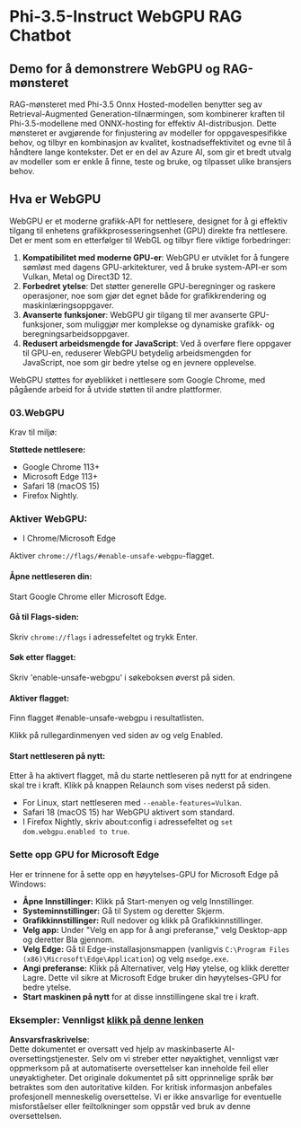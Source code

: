 # Phi-3.5-Instruct WebGPU RAG Chatbot

## Demo for å demonstrere WebGPU og RAG-mønsteret

RAG-mønsteret med Phi-3.5 Onnx Hosted-modellen benytter seg av Retrieval-Augmented Generation-tilnærmingen, som kombinerer kraften til Phi-3.5-modellene med ONNX-hosting for effektiv AI-distribusjon. Dette mønsteret er avgjørende for finjustering av modeller for oppgavespesifikke behov, og tilbyr en kombinasjon av kvalitet, kostnadseffektivitet og evne til å håndtere lange kontekster. Det er en del av Azure AI, som gir et bredt utvalg av modeller som er enkle å finne, teste og bruke, og tilpasset ulike bransjers behov.

## Hva er WebGPU 
WebGPU er et moderne grafikk-API for nettlesere, designet for å gi effektiv tilgang til enhetens grafikkprosesseringsenhet (GPU) direkte fra nettlesere. Det er ment som en etterfølger til WebGL og tilbyr flere viktige forbedringer:

1. **Kompatibilitet med moderne GPU-er**: WebGPU er utviklet for å fungere sømløst med dagens GPU-arkitekturer, ved å bruke system-API-er som Vulkan, Metal og Direct3D 12.
2. **Forbedret ytelse**: Det støtter generelle GPU-beregninger og raskere operasjoner, noe som gjør det egnet både for grafikkrendering og maskinlæringsoppgaver.
3. **Avanserte funksjoner**: WebGPU gir tilgang til mer avanserte GPU-funksjoner, som muliggjør mer komplekse og dynamiske grafikk- og beregningsarbeidsoppgaver.
4. **Redusert arbeidsmengde for JavaScript**: Ved å overføre flere oppgaver til GPU-en, reduserer WebGPU betydelig arbeidsmengden for JavaScript, noe som gir bedre ytelse og en jevnere opplevelse.

WebGPU støttes for øyeblikket i nettlesere som Google Chrome, med pågående arbeid for å utvide støtten til andre plattformer.

### 03.WebGPU
Krav til miljø:

**Støttede nettlesere:** 
- Google Chrome 113+
- Microsoft Edge 113+
- Safari 18 (macOS 15)
- Firefox Nightly.

### Aktiver WebGPU:

- I Chrome/Microsoft Edge 

Aktiver `chrome://flags/#enable-unsafe-webgpu`-flagget.

#### Åpne nettleseren din:
Start Google Chrome eller Microsoft Edge.

#### Gå til Flags-siden:
Skriv `chrome://flags` i adressefeltet og trykk Enter.

#### Søk etter flagget:
Skriv 'enable-unsafe-webgpu' i søkeboksen øverst på siden.

#### Aktiver flagget:
Finn flagget #enable-unsafe-webgpu i resultatlisten.

Klikk på rullegardinmenyen ved siden av og velg Enabled.

#### Start nettleseren på nytt:

Etter å ha aktivert flagget, må du starte nettleseren på nytt for at endringene skal tre i kraft. Klikk på knappen Relaunch som vises nederst på siden.

- For Linux, start nettleseren med `--enable-features=Vulkan`.
- Safari 18 (macOS 15) har WebGPU aktivert som standard.
- I Firefox Nightly, skriv about:config i adressefeltet og `set dom.webgpu.enabled to true`.

### Sette opp GPU for Microsoft Edge 

Her er trinnene for å sette opp en høyytelses-GPU for Microsoft Edge på Windows:

- **Åpne Innstillinger:** Klikk på Start-menyen og velg Innstillinger.
- **Systeminnstillinger:** Gå til System og deretter Skjerm.
- **Grafikkinnstillinger:** Rull nedover og klikk på Grafikkinnstillinger.
- **Velg app:** Under "Velg en app for å angi preferanse," velg Desktop-app og deretter Bla gjennom.
- **Velg Edge:** Gå til Edge-installasjonsmappen (vanligvis `C:\Program Files (x86)\Microsoft\Edge\Application`) og velg `msedge.exe`.
- **Angi preferanse:** Klikk på Alternativer, velg Høy ytelse, og klikk deretter Lagre.
Dette vil sikre at Microsoft Edge bruker din høyytelses-GPU for bedre ytelse. 
- **Start maskinen på nytt** for at disse innstillingene skal tre i kraft.

### Eksempler: Vennligst [klikk på denne lenken](https://github.com/microsoft/aitour-exploring-cutting-edge-models/tree/main/src/02.ONNXRuntime/01.WebGPUChatRAG)

**Ansvarsfraskrivelse**:  
Dette dokumentet er oversatt ved hjelp av maskinbaserte AI-oversettingstjenester. Selv om vi streber etter nøyaktighet, vennligst vær oppmerksom på at automatiserte oversettelser kan inneholde feil eller unøyaktigheter. Det originale dokumentet på sitt opprinnelige språk bør betraktes som den autoritative kilden. For kritisk informasjon anbefales profesjonell menneskelig oversettelse. Vi er ikke ansvarlige for eventuelle misforståelser eller feiltolkninger som oppstår ved bruk av denne oversettelsen.